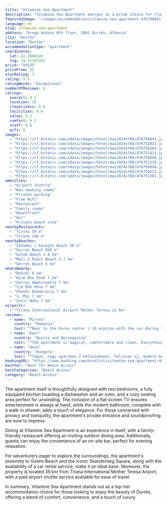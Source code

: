 ```yaml
---
title: "Vitamine Sea Apartment"
description: "Vitamine Sea Apartment emerges as a prime choice for travelers seeking a blend of comfort and convenience in Durrës."
featuredImage: "/images/accommodation/vitamine-sea-apartment-476748841.jpg"
language: en
slug: vitamine-sea-apartment
address: "Rruga Ankona 6th floor, 2001 Durrës, Albania"
city: "Durrës"
location: "Durrës"
accommodationType: "apartment"
coordinates:
  lat: 41.2808128
  lng: 19.51303362
price: "US$35"
priceFrom: 35
starRating: 3
rating: 9.5
ratingWords: "Exceptional"
numberOfReviews: 6
ratings:
  overall: 9.5
  location: 10
  cleanliness: 9.6
  facilities: 9.6
  value: 9.2
  comfort: 9.2
  staff: 9.6
  wifi: 0
images:
  - "https://cf.bstatic.com/xdata/images/hotel/max1024x768/476748841.jpg?k=9ea12f9bc2dc9602806ddb0b63b0eadcf3d60d02a3581292fd334534d82a83c0&o=&hp=1"
  - "https://cf.bstatic.com/xdata/images/hotel/max1024x768/476752033.jpg?k=2571a04d81fdb1a4fe0617e5a27b12ed3f0746192579bc90c0712cd39c694526&o=&hp=1"
  - "https://cf.bstatic.com/xdata/images/hotel/max1024x768/476750364.jpg?k=d40c675b8ccd912766a0d165360fec9495e354dd03ebc7554f43d8afcc1fdea2&o=&hp=1"
  - "https://cf.bstatic.com/xdata/images/hotel/max1024x768/476751411.jpg?k=ff526dfb5adaf0427d4ef95f37de6678bd65e94bba0b323328a774db0028325c&o=&hp=1"
  - "https://cf.bstatic.com/xdata/images/hotel/max1024x768/476750488.jpg?k=89515dc6ef82575cdd394a35e3e710f3acb3b040374f38c5351bac1e5fc4587f&o=&hp=1"
  - "https://cf.bstatic.com/xdata/images/hotel/max1024x768/476751235.jpg?k=004e305d891fc6f124ab79592d661f1d870d2fc0555631cfebeb1e2f5c43500a&o=&hp=1"
  - "https://cf.bstatic.com/xdata/images/hotel/max1024x768/476750994.jpg?k=767580d47f8825cad5064b06796ecd391f248177fad67ec20238f95912f7c205&o=&hp=1"
  - "https://cf.bstatic.com/xdata/images/hotel/max1024x768/476750222.jpg?k=9ca95b8189d3f8e744da0652239e7f2c964dabdae0c4a05eb9a0ac751f10ad79&o=&hp=1"
  - "https://cf.bstatic.com/xdata/images/hotel/max1024x768/476751381.jpg?k=673c9377deb846a2a99815a5ea3ed2eec94234452680b5e6a087a3f717ccc4d4&o=&hp=1"
amenities:
  - "Airport shuttle"
  - "Non-smoking rooms"
  - "Private parking"
  - "Free WiFi"
  - "Restaurant"
  - "Family rooms"
  - "Beachfront"
  - "Bar"
  - "Private beach area"
nearbyRestaurants:
  - "Tirona 50 m"
  - "Tirona 100 m"
nearbyBeaches:
  - "Shkëmbi i Kavajës Beach 50 m"
  - "Durres Beach 650 m"
  - "Golem Beach 1.8 km"
  - "Mali I Robit Beach 3.7 km"
  - "Qerret Beach 6 km"
whatsNearby:
  - "Bekimi 6 km"
  - "Wine Dhe Pooh 7 km"
  - "Durres Amphiteatre 7 km"
  - "Yje Dhe Hena 7 km"
  - "Sheshi Demokracia 7 km"
  - "1. Maj 7 km"
  - "Sotir Noka 7 km"
airports:
  - "Tirana International Airport Mother Teresa 22 km"
reviews:
  - name: "Mircea"
    country: "Romania"
    text: "“Near to the Dures center ( 10 minutes with the car during the day , in the evening about 35 minutes). Nice sea view from the balcony when you drink the morning coffee made it at espresso machine from apartment . Great and helpfull host also 🤗....”"
  - name: "Emir"
    country: "Bosnia and Herzegovina"
    text: "“The apartment is magical, comfortable and clean. Everything is like in the pictures, only better in person. You have everything you need for a family stay. The apartment is right on the beach. Mr. Aurel is at your service all the time and all...”"
  - name: "Anna"
    country: "Hungary"
    text: "“Tágas, nagy apartman 2 hálószobával. Teljesen új, modern berendezéssel. Minden megtalálható benne, ami egy kényelmes lakásban kell. Lift működik a házban, amihez kaptunk egy kis érzékelőt, csak azzal használhattuk. Minden szobában külön állíthatò...”"
bookingURL: "https://www.booking.com/hotel/al/vitamine-sea-apartment-durres.en-gb.html?aid=8035640"
bestFor: "Best for Beach Access"
bestCategories: "Beach Access"
category: "Beach Access"
---
```


The apartment itself is thoughtfully designed with two bedrooms, a fully equipped kitchen boasting a dishwasher and an oven, and a cozy seating area perfect for unwinding. The inclusion of a flat-screen TV ensures entertainment is always at hand, while the modern bathroom, complete with a walk-in shower, adds a touch of elegance. For those concerned with privacy and tranquility, the apartment's private entrance and soundproofing are sure to impress.

Dining at Vitamine Sea Apartment is an experience in itself, with a family-friendly restaurant offering an inviting outdoor dining area. Additionally, guests can enjoy the convenience of an on-site bar, perfect for evening relaxation.

For adventurers eager to explore the surroundings, the apartment's proximity to Golem Beach and the iconic Skanderbeg Square, along with the availability of a car rental service, make it an ideal base. Moreover, the property is located 36 km from Tirana International Mother Teresa Airport, with a paid airport shuttle service available for ease of travel.

In summary, Vitamine Sea Apartment stands out as a top-tier accommodation choice for those looking to enjoy the beauty of Durrës, offering a blend of comfort, convenience, and a touch of luxury.